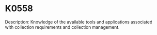 # K0558
Description: Knowledge of the available tools and applications associated with collection requirements and collection management.
